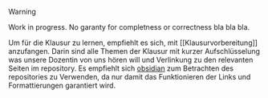 > [!warning]
> Work in progress. No garanty for completness or correctness bla bla bla.

Um für die Klausur zu lernen, empfiehlt es sich, mit [[Klausurvorbereitung]] anzufangen.
Darin sind alle Themen der Klausur mit kurzer Aufschlüsselung was unsere Dozentin von uns hören will und Verlinkung zu den relevanten Seiten im repository.
Es empfiehlt sich [obsidian](obsidian.md) zum Betrachten des repositories zu Verwenden, da nur damit das Funktionieren der Links und Formattierungen garantiert wird.
